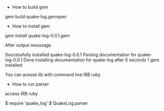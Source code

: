 
- How to build gem 

gem build quake-log.gemspec

- How to install gem

gem install quake-log-0.0.1.gem

After output messsage 

Successfully installed quake-log-0.0.1
Parsing documentation for quake-log-0.0.1
Done installing documentation for quake-log after 0 seconds
1 gem installed

You can acesse lib with command line IRB ruby

- How to run parser

access IRB ruby

$ require 'quake_log'
$ QuakeLog.parser
